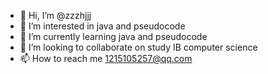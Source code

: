 - 👋 Hi, I’m @zzzhjjj
- 👀 I’m interested in java and pseudocode 
- 🌱 I’m currently learning java and pseudocode
- 💞️ I’m looking to collaborate on study IB computer science 
- 📫 How to reach me 1215105257@qq.com

<!---
zzzhjjj/zzzhjjj is a ✨ special ✨ repository because its `README.md` (this file) appears on your GitHub profile.
You can click the Preview link to take a look at your changes.
--->
